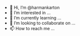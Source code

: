 - 👋 Hi, I’m @harmankarton
- 👀 I’m interested in ...
- 🌱 I’m currently learning ...
- 💞️ I’m looking to collaborate on ...
- 📫 How to reach me ...

<!---
harmankarton/harmankarton is a ✨ special ✨ repository because its `README.md` (this file) appears on your GitHub profile.
You can click the Preview link to take a look at your changes.
--->
